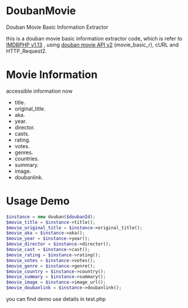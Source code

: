 # DoubanMovie
Douban Movie Basic Information Extractor

this is a douban movie basic information extractor code, which is refer to [IMDBPHP v1.13](http://www.qumran.org/homes/izzy/) , using [douban movie API v2](https://developers.douban.com/wiki/?title=movie_v2) (movie_basic_r), cURL and HTTP_Request2.

# Movie Information
accessible information now
- title.
- original_title.
- aka.
- year.
- director.
- casts.
- rating.
- votes.
- genres.
- countries.
- summary.
- image.
- doubanlink.

# Usage Demo

```php
$instance = new douban($doubanId);
$movie_title = $instance->title();
$movie_original_title = $instance->original_title();
$movie_aka = $instance->aka();
$movie_year = $instance->year();
$movie_director = $instance->director();
$movie_cast = $instance->cast();
$movie_rating = $instance->rating();
$movie_votes = $instance->votes();
$movie_genre = $instance->genre();
$movie_country = $instance->country();
$movie_summary = $instance->summary();
$movie_image = $instance->image_url();
$movie_doubanlink = $instance->doubanlink();
```
you can find demo use details in test.php
